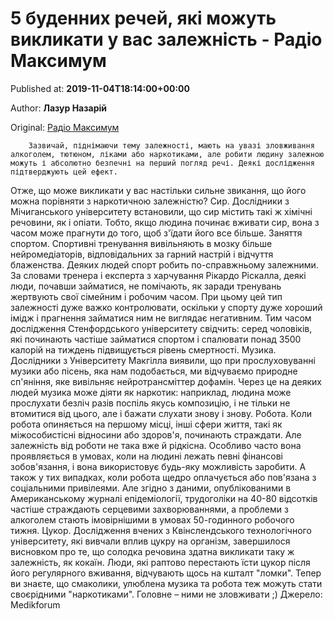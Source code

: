 
# 5 буденних речей, які можуть викликати у вас залежність - Радіо Максимум

Published at: **2019-11-04T18:14:00+00:00**

Author: **Лазур Назарій**

Original: [Радіо Максимум](https://maximum.fm/5-budennih-rechej-yaki-mozhut-viklikati-u-vas-zalezhnist_n169057)


        Зазвичай, піднімаючи тему залежності, мають на увазі зловживання алкоголем, тютюном, ліками або наркотиками, але робити людину залежною можуть і абсолютно безпечні на перший погляд речі. Деякі дослідження підтверджують цей ефект.
      
Отже, що може викликати у вас настільки сильне звикання, що його можна порівняти з наркотичною залежністю?
Сир. Дослідники з Мічиганського університету встановили, що сир містить такі ж хімічні речовини, як і опіати. Тобто, якщо людина починає вживати сир, вона з часом може прагнути до того, щоб з'їдати його все більше.
Заняття спортом. Спортивні тренування вивільняють в мозку більше нейромедіаторів, відповідальних за гарний настрій і відчуття блаженства. Деяких людей спорт робить по-справжньому залежними. За словами тренера і експерта з харчування Рікардо Ріскалла, деякі люди, почавши займатися, не помічають, як заради тренувань жертвують свої сімейним і робочим часом. При цьому цей тип залежності дуже важко контролювати, оскільки у спорту дуже хороший імідж і прагнення займатися ним не виглядає негативним.
Тим часом дослідження Стенфордського університету свідчить: серед чоловіків, які починають частіше займатися спортом і спалювати понад 3500 калорій на тиждень підвищується рівень смертності.
Музика. Дослідники з Університету Макгілла виявили, що при прослуховуванні музики або пісень, яка нам подобається, ми відчуваємо природне сп'яніння, яке вивільняє нейротрансміттер дофамін. Через це на деяких людей музика може діяти як наркотик: наприклад, людина може прослухати безліч разів поспіль якусь композицію, і не тільки не втомитися від цього, але і бажати слухати знову і знову.
Робота. Коли робота опиняється на першому місці, інші сфери життя, такі як міжособистісні відносини або здоров'я, починають страждати. Але залежність від роботи не така вже й рідкісна. Особливо часто вона проявляється в умовах, коли на людині лежать певні фінансові зобов'язання, і вона використовує будь-яку можливість заробити. А також у тих випадках, коли робота щедро оплачується або пов'язана з соціальними привілеями.
Але згідно з даними, опублікованими в Американському журналі епідеміології, трудоголіки на 40-80 відсотків частіше страждають серцевими захворюваннями, а проблеми з алкоголем стають імовірнішими в умовах 50-годинного робочого тижня.
Цукор. Дослідження вчених з Квінслендського технологічного університету, які вивчали вплив цукру на організм, завершилося висновком про те, що солодка речовина здатна викликати таку ж залежність, як кокаїн. Люди, які раптово перестають їсти цукор після його регулярного вживання, відчувають щось на кшталт "ломки".
Тепер ви знаєте, що смаколики, улюблена музика та робота теж можуть стати своєрідними "наркотиками". Головне – ними не зловживати ;)
Джерело: Medikforum
